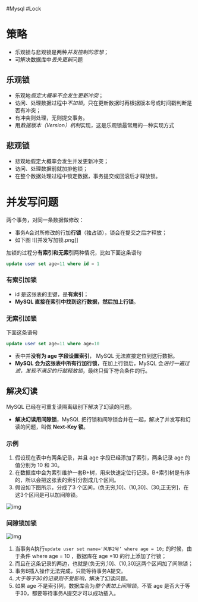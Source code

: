 #Mysql #Lock
# 策略
- 乐观锁与悲观锁是两种*并发控制的思想*；
- 可解决数据库中*丢失更新*问题

## 乐观锁
- 乐观地*假定大概率不会发生更新冲突*；
- 访问、处理数据过程中*不加锁*，只在更新数据时再根据版本号或时间戳判断是否有冲突；
- 有冲突则处理，无则提交事务。
- 用*数据版本（Version）机制*实现，这是乐观锁最常用的一种实现方式

## 悲观锁
- 悲观地假定大概率会发生并发更新冲突；
- 访问、处理数据前就加排他锁；
- 在整个数据处理过程中锁定数据，事务提交或回滚后才释放锁。


# 并发写问题

两个事务，对同一条数据做修改：
- 事务A会对所修改的行加**行锁**（独占锁），锁会在提交之后才释放；
- 如下图
![[并发写加锁.png]]

加锁的过程分**有索引和无索引**两种情况，比如下面这条语句
```sql
update user set age=11 where id = 1
```

### 有索引加锁
- id 是这张表的主键，是**有索引**；
- **MySQL 直接在索引中找到这行数据，然后加上行锁**。

### 无索引加锁
下面这条语句
```sql
update user set age=11 where age=10
```

- 表中并**没有为 age 字段设置索引**， MySQL 无法直接定位到这行数据。
- **MySQL 会为这张表中所有行加行锁**，在加上行锁后，MySQL 会*进行一遍过滤，发现不满足的行就释放锁*，最终只留下符合条件的行。

## 解决幻读
MySQL 已经在可重复读隔离级别下解决了幻读的问题。
- **解决幻读用间隙锁**，MySQL 把行锁和间隙锁合并在一起，解决了并发写和幻读的问题，叫做 **Next-Key 锁**。

### 示例
1. 假设现在表中有两条记录，并且 age 字段已经添加了索引，两条记录 age 的值分别为 10 和 30。
2. 在数据库中会为索引维护一套B+树，用来快速定位行记录。B+索引树是有序的，所以会把这张表的索引分割成几个区间。
3. 假设如下图所示，分成了3 个区间，(负无穷,10]、(10,30]、(30,正无穷]，在这3个区间是可以加间隙锁。

![img](间隙锁.png)


### 间隙锁加锁

![img](间隙锁-加锁过程.png)

1. 当事务A执行`update user set name='风筝2号’ where age = 10;` 的时候，由于条件 where age = 10 ，数据库在 age =10 的行上添加了行锁；
2. 而且在这条记录的两边，也就是(负无穷,10]、(10,30]这两个区间加了间隙锁；
3. 事务B插入操作无法完成，只能等待事务A提交。
4. *大于等于30的记录则不受影响*，解决了幻读问题。
5. 如果 age 不是索引列，数据库会为*整个表加上间隙锁*。不管 age 是否大于等于30，都要等待事务A提交才可以成功插入。
